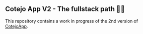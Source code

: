 ## Cotejo App V2 - The fullstack path 🧑‍💻

This repository contains a work in progress of the
2nd version of [CotejoApp](https://cotejo-app-beta.netlify.app/login).
